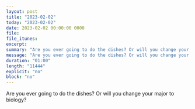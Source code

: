 ```yaml
---
layout: post
title: "2023-02-02"
today: "2023-02-02"
date: 2023-02-02 00:00:00 0000
file:
file_itunes:
excerpt:
summary: "Are you ever going to do the dishes? Or will you change your major to biology?"
message: "Are you ever going to do the dishes? Or will you change your major to biology?"
duration: "01:00"
length: "11444"
explicit: "no"
block: "no"
---
```

Are you ever going to do the dishes? Or will you change your major to biology?

